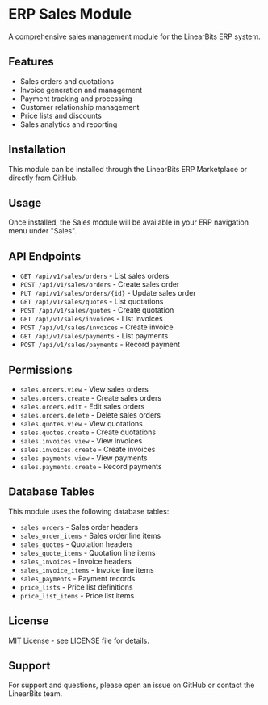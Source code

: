 # ERP Sales Module

A comprehensive sales management module for the LinearBits ERP system.

## Features

- Sales orders and quotations
- Invoice generation and management
- Payment tracking and processing
- Customer relationship management
- Price lists and discounts
- Sales analytics and reporting

## Installation

This module can be installed through the LinearBits ERP Marketplace or directly from GitHub.

## Usage

Once installed, the Sales module will be available in your ERP navigation menu under "Sales".

## API Endpoints

- `GET /api/v1/sales/orders` - List sales orders
- `POST /api/v1/sales/orders` - Create sales order
- `PUT /api/v1/sales/orders/{id}` - Update sales order
- `GET /api/v1/sales/quotes` - List quotations
- `POST /api/v1/sales/quotes` - Create quotation
- `GET /api/v1/sales/invoices` - List invoices
- `POST /api/v1/sales/invoices` - Create invoice
- `GET /api/v1/sales/payments` - List payments
- `POST /api/v1/sales/payments` - Record payment

## Permissions

- `sales.orders.view` - View sales orders
- `sales.orders.create` - Create sales orders
- `sales.orders.edit` - Edit sales orders
- `sales.orders.delete` - Delete sales orders
- `sales.quotes.view` - View quotations
- `sales.quotes.create` - Create quotations
- `sales.invoices.view` - View invoices
- `sales.invoices.create` - Create invoices
- `sales.payments.view` - View payments
- `sales.payments.create` - Record payments

## Database Tables

This module uses the following database tables:
- `sales_orders` - Sales order headers
- `sales_order_items` - Sales order line items
- `sales_quotes` - Quotation headers
- `sales_quote_items` - Quotation line items
- `sales_invoices` - Invoice headers
- `sales_invoice_items` - Invoice line items
- `sales_payments` - Payment records
- `price_lists` - Price list definitions
- `price_list_items` - Price list items

## License

MIT License - see LICENSE file for details.

## Support

For support and questions, please open an issue on GitHub or contact the LinearBits team.
